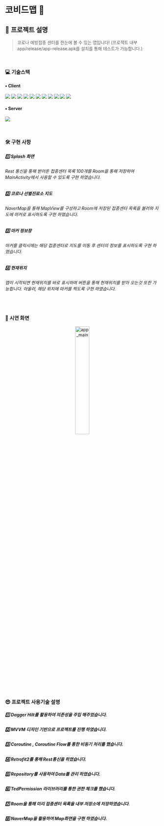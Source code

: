 # 코비드맵 🦠
## 🤔 프로젝트 설명

> 코로나 예방접종 센터를 한눈에 볼 수 있는 앱입니다! (프로젝트 내부 app/release/app-release.apk를 설치를 통해 테스트가 가능합니다.)

<br>

### 💻 기술스택 
#### ▪️ Client
<p>
 <img src="https://img.shields.io/badge/Anroid-3DDC84?style=for-the-badge&logo=Android&logoColor=white">
 <img src="https://img.shields.io/badge/Kotlin-7F52FF?style=for-the-badge&logo=Kotlin&logoColor=white">
 <img src="https://img.shields.io/badge/Retrofit2-3E4348?style=for-the-badge&logo=Square&logoColor=white">
 <img src="https://img.shields.io/badge/OkHttp-3E4348?style=for-the-badge&logo=Square&logoColor=white">
 <img src="https://img.shields.io/badge/NaverMap-03C75A?style=for-the-badge&logo=Naver&logoColor=white">
 <img src="https://img.shields.io/badge/Room-003B57?style=for-the-badge&logo=Sqlite&logoColor=white">
 <img src="https://img.shields.io/badge/MVVM-3DDC84?style=for-the-badge&logo=&logoColor=white">
 <img src="https://img.shields.io/badge/Coroutine-3DDC84?style=for-the-badge&logo=&logoColor=white">
 <img src="https://img.shields.io/badge/DataBinding-0F9D58?style=for-the-badge&logo=&logoColor=white">
 <img src="https://img.shields.io/badge/Hilt-0F9D58?style=for-the-badge&logo=&logoColor=white">
 <img src="https://img.shields.io/badge/TedPermission-0F9D58?style=for-the-badge&logo=&logoColor=white">
</p>

#### ▪️ Server
<p>
 <img src="https://img.shields.io/badge/OpenAPI-40AEF0?style=for-the-badge&logo=&logoColor=white">
</p>

<br>

### 🛠 구현 사항
##### 1️⃣ Splash 화면
###### Rest 통신을 통해 받아온 접종센터 목록 100개를 Room을 통해 저장하여 MainActivity에서 사용할 수 있도록 구현 하였습니다.

##### 2️⃣ 코로나 선별진료소 지도
###### NaverMap을 통해 MapView를 구성하고 Room에 저장된 접종센터 목록을 불러와 지도에 마커로 표시하도록 구현 하였습니다.

##### 3️⃣ 마커 정보창
###### 마커를 클릭시에는 해당 접종센터로 지도를 이동 후 센터의 정보를 표시하도록 구현 하였습니다.

##### 4️⃣ 현재위치 
###### 앱이 시작되면 현재위치를 바로 표시하며 버튼을 통해 현재위치를 받아 오는것 또한 가능합니다. 아울러, 해당 위치에 마커를 찍도록 구현 하였습니다.

<br>

### 🎥 시연 화면
<div align="center">
 <img width="30%" alt="app_main" src="https://user-images.githubusercontent.com/65700842/225917789-2a3a4da5-5b72-4caf-9d59-5790db77c1cc.gif">
</div>

<br>

### 😎 프로젝트 사용기술 설명
##### 1️⃣ Dagger Hilt를 활용하여 의존성을 주입 해주었습니다.
##### 2️⃣ MVVM 디자인 기반으로 프로젝트를 진행 하였습니다.
##### 3️⃣ Coroutine , Coroutine Flow를 통한 비동기 처리를 했습니다.
##### 4️⃣ Retrofit2를 통해 Rest통신을 하였습니다.
##### 5️⃣ Repository를 사용하여 Data를 관리 하였습니다.
##### 6️⃣ TedPermission 라이브러리를 통한 권한 체크를 했습니다.
##### 7️⃣ Room을 통해 미리 접종센터 목록을 내부 저장소에 저장하였습니다.
##### 8️⃣ NaverMap을 활용하여 Map화면을 구현 하였습니다.
